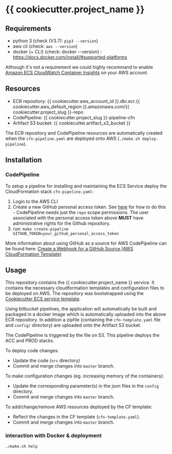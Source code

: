 # {{ cookiecutter.project_name }}

## Requirements
* python 3 (check (V3.7): `pip3 --version`) 
* aws cli (check: `aws --version`)
* docker (+ CLI) (check: docker --version) : https://docs.docker.com/install/#supported-platforms

Although it's not a requirement we could highly recommand to enable [Amazon ECS CloudWatch
Container
Insights](https://docs.aws.amazon.com/AmazonECS/latest/developerguide/cloudwatch-container-insights.html) on your
AWS account.

## Resources

* ECR repository: {{ cookiecutter.aws_account_id }}.dkr.ecr.{{ cookiecutter.aws_default_region }}.amazonaws.com/{{ cookiecutter.project_slug }}-repo
* CodePipeline: {{ cookiecutter.project_slug }}-pipeline-cfn
* Artifact S3 bucket: {{ cookiecutter.artifact_s3_bucket }}

The ECR repository and CodePipeline resources are automatically created when the `cfn-pipeline.yaml` are deployed onto AWS (`./make.sh deploy-pipeline`).

## Installation
### CodePipeline
To setup a pipeline for installing and maintaining the ECS Service deploy the CloudFormation stack `cfn-pipeline.yaml`:

1. Login to the AWS CLI
1. Create a new GitHub personal access token. See [here](https://help.github.com/articles/creating-a-personal-access-token-for-the-command-line/) for how to do this - CodePipeline needs just the `repo` scope permissions. The user associated with the personal access token above **MUST** have administrative rights for the Github repository.
1. run: `make create-pipeline GITHUB_TOKEN=your_github_personal_access_token`

More information about using GitHub as a source for AWS CodePipeline can be found here:  [Create a Webhook for a GitHub Source (AWS CloudFormation Template)](https://docs.aws.amazon.com/codepipeline/latest/userguide/pipelines-webhooks-create-cfn.html)

## Usage

This repository contains the {{ cookiecutter.project_name }} service. 
It contains the necessary cloudformation templates and configuration files to be deployed on AWS. 
The repository was bootstrapped using the [Cookiecutter ECS service template](https://github.com/element7-io/cookiecutter-aws-ecs-service).

Using bitbucket pipelines, the application will automatically be built and packaged in a docker image which is automatically uploaded into the above ECR 
repository. 
In addition a zipfile (containing the `cfn-template.yaml` file and `config/` directory) are uploaded onto the Artifact S3 bucket.

The CodePipeline is triggered by the file on S3. This pipeline deploys the ACC and PROD stacks.

To deploy code changes:

* Update the code (`src` directory)
* Commit and merge changes into `master` branch.

To make configuration changes (eg. increasing memory of the containers):

* Update the corresponding parameter(s) in the json files in the `config` directory.
* Commit and merge changes into `master` branch.

To add/change/remove AWS resources deployed by the CF template:

* Reflect the changes in the CF template (`cfn-template.yaml`).
* Commit and merge changes into `master` branch.

### interaction with Docker & deployment

    ./make.sh help

